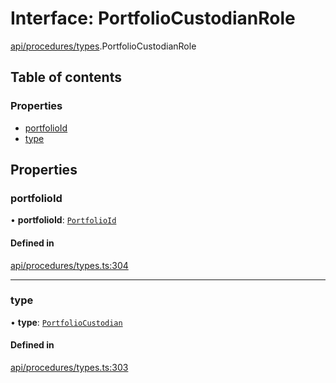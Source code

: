 # Interface: PortfolioCustodianRole

[api/procedures/types](../wiki/api.procedures.types).PortfolioCustodianRole

## Table of contents

### Properties

- [portfolioId](../wiki/api.procedures.types.PortfolioCustodianRole#portfolioid)
- [type](../wiki/api.procedures.types.PortfolioCustodianRole#type)

## Properties

### portfolioId

• **portfolioId**: [`PortfolioId`](../wiki/api.procedures.types.PortfolioId)

#### Defined in

[api/procedures/types.ts:304](https://github.com/PolymeshAssociation/polymesh-sdk/blob/8a9e72221/src/api/procedures/types.ts#L304)

___

### type

• **type**: [`PortfolioCustodian`](../wiki/api.procedures.types.RoleType#portfoliocustodian)

#### Defined in

[api/procedures/types.ts:303](https://github.com/PolymeshAssociation/polymesh-sdk/blob/8a9e72221/src/api/procedures/types.ts#L303)
